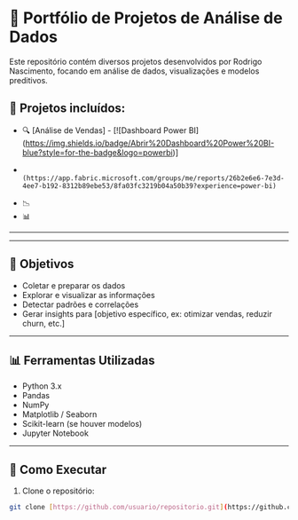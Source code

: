 
# 🚀 Portfólio de Projetos de Análise de Dados

Este repositório contém diversos projetos desenvolvidos por Rodrigo Nascimento, focando em análise de dados, visualizações e modelos preditivos.

## 📂 Projetos incluídos:

- 🔍 [Análise de Vendas] - [![Dashboard Power BI] (https://img.shields.io/badge/Abrir%20Dashboard%20Power%20BI-blue?style=for-the-badge&logo=powerbi)]
-                           (https://app.fabric.microsoft.com/groups/me/reports/26b2e6e6-7e3d-4ee7-b192-8312b89ebe53/8fa03fc3219b04a50b39?experience=power-bi)

- 📉 
- 📊 
---


---

## 📌 Objetivos

- Coletar e preparar os dados
- Explorar e visualizar as informações
- Detectar padrões e correlações
- Gerar insights para [objetivo específico, ex: otimizar vendas, reduzir churn, etc.]

---

## 📊 Ferramentas Utilizadas

- Python 3.x
- Pandas
- NumPy
- Matplotlib / Seaborn
- Scikit-learn (se houver modelos)
- Jupyter Notebook

---

## 🚀 Como Executar

1. Clone o repositório:
```bash
git clone [https://github.com/usuario/repositorio.git](https://github.com/Rodriggo1987/Analises-De-Dados.git)
